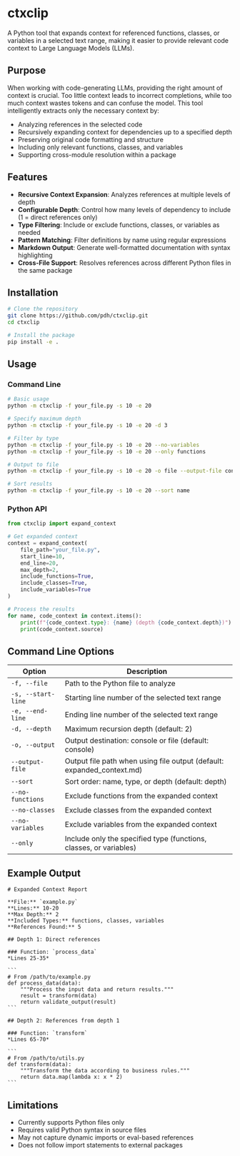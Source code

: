 # ctxclip

A Python tool that expands context for referenced functions, classes, or variables in a selected text range, making it easier to provide relevant code context to Large Language Models (LLMs).

## Purpose

When working with code-generating LLMs, providing the right amount of context is crucial. Too little context leads to incorrect completions, while too much context wastes tokens and can confuse the model. This tool intelligently extracts only the necessary context by:

- Analyzing references in the selected code
- Recursively expanding context for dependencies up to a specified depth
- Preserving original code formatting and structure
- Including only relevant functions, classes, and variables
- Supporting cross-module resolution within a package

## Features

- **Recursive Context Expansion**: Analyzes references at multiple levels of depth
- **Configurable Depth**: Control how many levels of dependency to include (1 = direct references only)
- **Type Filtering**: Include or exclude functions, classes, or variables as needed
- **Pattern Matching**: Filter definitions by name using regular expressions
- **Markdown Output**: Generate well-formatted documentation with syntax highlighting
- **Cross-File Support**: Resolves references across different Python files in the same package

## Installation

```bash
# Clone the repository
git clone https://github.com/pdh/ctxclip.git
cd ctxclip

# Install the package
pip install -e .
```

## Usage

### Command Line

```bash
# Basic usage
python -m ctxclip -f your_file.py -s 10 -e 20

# Specify maximum depth
python -m ctxclip -f your_file.py -s 10 -e 20 -d 3

# Filter by type
python -m ctxclip -f your_file.py -s 10 -e 20 --no-variables
python -m ctxclip -f your_file.py -s 10 -e 20 --only functions

# Output to file
python -m ctxclip -f your_file.py -s 10 -e 20 -o file --output-file context.md

# Sort results
python -m ctxclip -f your_file.py -s 10 -e 20 --sort name
```

### Python API

```python
from ctxclip import expand_context

# Get expanded context
context = expand_context(
    file_path="your_file.py",
    start_line=10,
    end_line=20,
    max_depth=2,
    include_functions=True,
    include_classes=True,
    include_variables=True
)

# Process the results
for name, code_context in context.items():
    print(f"{code_context.type}: {name} (depth {code_context.depth})")
    print(code_context.source)
```

## Command Line Options

| Option | Description |
|--------|-------------|
| `-f, --file` | Path to the Python file to analyze |
| `-s, --start-line` | Starting line number of the selected text range |
| `-e, --end-line` | Ending line number of the selected text range |
| `-d, --depth` | Maximum recursion depth (default: 2) |
| `-o, --output` | Output destination: console or file (default: console) |
| `--output-file` | Output file path when using file output (default: expanded_context.md) |
| `--sort` | Sort order: name, type, or depth (default: depth) |
| `--no-functions` | Exclude functions from the expanded context |
| `--no-classes` | Exclude classes from the expanded context |
| `--no-variables` | Exclude variables from the expanded context |
| `--only` | Include only the specified type (functions, classes, or variables) |

## Example Output


    # Expanded Context Report

    **File:** `example.py`  
    **Lines:** 10-20  
    **Max Depth:** 2  
    **Included Types:** functions, classes, variables  
    **References Found:** 5  

    ## Depth 1: Direct references

    ### Function: `process_data`
    *Lines 25-35*

    ```
    # From /path/to/example.py
    def process_data(data):
        """Process the input data and return results."""
        result = transform(data)
        return validate_output(result)
    ```

    ## Depth 2: References from depth 1

    ### Function: `transform`
    *Lines 65-70*

    ```
    # From /path/to/utils.py
    def transform(data):
        """Transform the data according to business rules."""
        return data.map(lambda x: x * 2)
    ```


## Limitations

- Currently supports Python files only
- Requires valid Python syntax in source files
- May not capture dynamic imports or eval-based references
- Does not follow import statements to external packages
